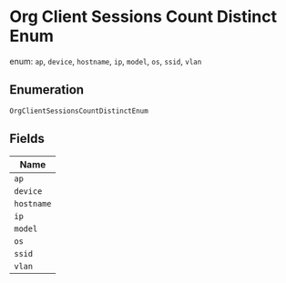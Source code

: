 
# Org Client Sessions Count Distinct Enum

enum: `ap`, `device`, `hostname`, `ip`, `model`, `os`, `ssid`, `vlan`

## Enumeration

`OrgClientSessionsCountDistinctEnum`

## Fields

| Name |
|  --- |
| `ap` |
| `device` |
| `hostname` |
| `ip` |
| `model` |
| `os` |
| `ssid` |
| `vlan` |

